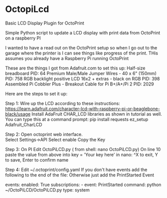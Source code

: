# OctopiLcd
Basic LCD Display Plugin for OctoPrint

Simple Python script to update a LCD display with print data from OctoPrint on a raspberry PI

I wanted to have a read out on the OctoPrint setup so when I go out to the garage where the printer is I can see things like progress of the print. THis assumes you already have a Raspberry Pi running OctoPrint

These are the things I got from Adafruit.com to set this up:
  Half-size breadboard PID: 64
  Premium Male/Male Jumper Wires - 40 x 6" (150mm) PID: 758
  RGB backlight positive LCD 16x2 + extras - black on RGB PID: 398
  Assembled Pi Cobbler Plus - Breakout Cable for Pi B+/A+/Pi 2 PID: 2029

Here are the steps to set it up:

Step 1:
  Wire up the LCD according to these instructions:
  https://learn.adafruit.com/character-lcd-with-raspberry-pi-or-beaglebone-black/usage
  Install AdaFruit CHAR_LCD libraries as shown in tutorial as well.
  You can type this at a command prompt:
  pip install requests ez_setup Adafruit_CharLCD
  
Step 2:
  Open octoprint web interface.  
  Select Settings->API
  Select enable
  Copy the Key

Step 3:
  On PI
  Edit OctoPiLCD.py ( from shell: nano OctoPiLCD.py)
  On line 10 paste the value from above into key = 'Your key here'
  in nano: ^X to exit, Y to save, Enter to confirm name

Step 4:
  Edit ~/.octoprint/config.yaml 
  If you don't have events add the following to the end of the file:
  Otherwise just add the PrintStarted Event
  
  events:
    enabled: True
    subscriptions:
    - event: PrintStarted
      command: python ~/OctoPiLCD/OctoPiLCD.py
      type: system

